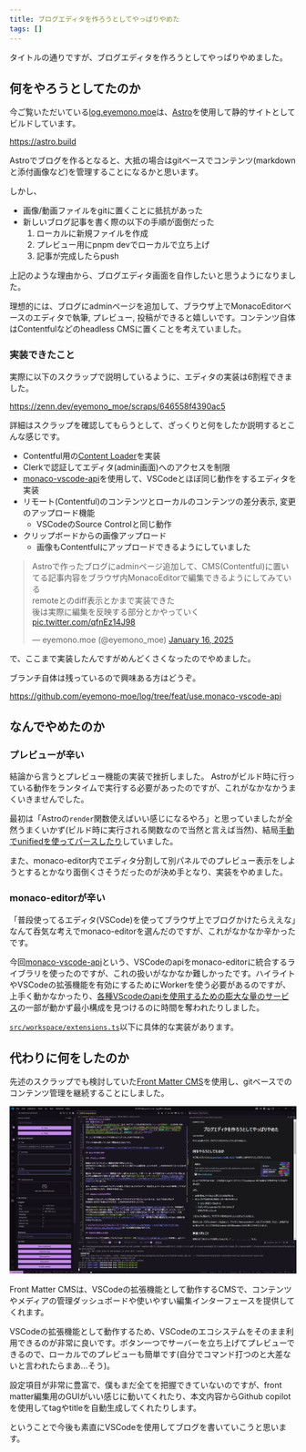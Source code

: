 ```yaml
---
title: ブログエディタを作ろうとしてやっぱりやめた
tags: []
---
```


タイトルの通りですが、ブログエディタを作ろうとしてやっぱりやめました。

## 何をやろうとしてたのか

今ご覧いただいている[log.eyemono.moe](/)は、[Astro](https://astro.build)を使用して静的サイトとしてビルドしています。

<https://astro.build>

Astroでブログを作るとなると、大抵の場合はgitベースでコンテンツ(markdownと添付画像など)を管理することになるかと思います。

しかし、

- 画像/動画ファイルをgitに置くことに抵抗があった
- 新しいブログ記事を書く際の以下の手順が面倒だった
  1. ローカルに新規ファイルを作成
  2. プレビュー用にpnpm devでローカルで立ち上げ
  3. 記事が完成したらpush

上記のような理由から、ブログエディタ画面を自作したいと思うようになりました。

理想的には、ブログにadminページを追加して、ブラウザ上でMonacoEditorベースのエディタで執筆, プレビュー, 投稿ができると嬉しいです。コンテンツ自体はContentfulなどのheadless CMSに置くことを考えていました。

### 実装できたこと

実際に以下のスクラップで説明しているように、エディタの実装は6割程できました。

<https://zenn.dev/eyemono_moe/scraps/646558f4390ac5>

詳細はスクラップを確認してもらうとして、ざっくりと何をしたか説明するとこんな感じです。

- Contentful用の[Content Loader](https://docs.astro.build/en/reference/content-loader-reference/)を実装
- Clerkで認証してエディタ(admin画面)へのアクセスを制限
- [monaco-vscode-api](https://github.com/CodinGame/monaco-vscode-api)を使用して、VSCodeとほぼ同じ動作をするエディタを実装
- リモート(Contentful)のコンテンツとローカルのコンテンツの差分表示, 変更のアップロード機能
  - VSCodeのSource Controlと同じ動作
- クリップボードからの画像アップロード
  - 画像もContentfulにアップロードできるようにしていました

<blockquote class="twitter-tweet"><p lang="ja" dir="ltr">Astroで作ったブログにadminページ追加して、CMS(Contentful)に置いてる記事内容をブラウザ内MonacoEditorで編集できるようにしてみている<br>remoteとのdiff表示とかまで実装できた<br>後は実際に編集を反映する部分とかやっていく <a href="https://t.co/qfnEz14J98">pic.twitter.com/qfnEz14J98</a></p>&mdash; eyemono.moe (@eyemono_moe) <a href="https://twitter.com/eyemono_moe/status/1879813068492030285?ref_src=twsrc%5Etfw">January 16, 2025</a></blockquote> <script async src="https://platform.twitter.com/widgets.js" charset="utf-8"></script>

で、ここまで実装したんですがめんどくさくなったのでやめました。

ブランチ自体は残っているので興味ある方はどうぞ。

<https://github.com/eyemono-moe/log/tree/feat/use.monaco-vscode-api>

## なんでやめたのか

### プレビューが辛い

結論から言うとプレビュー機能の実装で挫折しました。
Astroがビルド時に行っている動作をランタイムで実行する必要があったのですが、これがなかなかうまくいきませんでした。

最初は「Astroの`render`関数使えばいい感じになるやろ」と思っていましたが全然うまくいかず(ビルド時に実行される関数なので当然と言えば当然)、結局[手動でunifiedを使ってパースしたり](https://github.com/eyemono-moe/log/blob/675feeb944b894555e47f1bdb5e37b061ab7630c/src/store/previewInput.ts#L11)していました。

また、monaco-editor内でエディタ分割して別パネルでのプレビュー表示をしようとするとかなり面倒くさそうだったのが決め手となり、実装をやめました。

### monaco-editorが辛い

「普段使ってるエディタ(VSCode)を使ってブラウザ上でブログかけたらええな」なんて呑気な考えでmonaco-editorを選んだのですが、これがなかなか辛かったです。

今回[monaco-vscode-api](https://github.com/CodinGame/monaco-vscode-api)という、VSCodeのapiをmonaco-editorに統合するライブラリを使ったのですが、これの扱いがなかなか難しかったです。ハイライトやVSCodeの拡張機能を有効にするためにWorkerを使う必要があるのですが、上手く動かなかったり、[各種VScodeのapiを使用するための膨大な量のサービス](https://github.com/CodinGame/monaco-vscode-api/wiki/List-of-service-overrides)の一部が動かず最小構成を見つけるのに時間を奪われたりしました。

[`src/workspace/extensions.ts`](https://github.com/eyemono-moe/log/tree/feat/use.monaco-vscode-api/src/workspace)以下に具体的な実装があります。

## 代わりに何をしたのか

先述のスクラップでも検討していた[Front Matter CMS](https://frontmatter.codes)を使用し、gitベースでのコンテンツ管理を継続することにしました。

![FrontMatterCMSパネルを開いたVSCodeのエディタ画面](../../../public/media/250425-blog-editor/1745603498749-image.png)

Front Matter CMSは、VSCodeの拡張機能として動作するCMSで、コンテンツやメディアの管理ダッシュボードや使いやすい編集インターフェースを提供してくれます。

VSCodeの拡張機能として動作するため、VSCodeのエコシステムをそのまま利用できるのが非常に良いです。ボタン一つでサーバーを立ち上げてプレビューできるので、ローカルでのプレビューも簡単です(自分でコマンド打つのと大差ないと言われたらまあ...そう)。

設定項目が非常に豊富で、僕もまだ全てを把握できていないのですが、front matter編集用のGUIがいい感じに動いてくれたり、本文内容からGithub copilotを使用してtagやtitleを自動生成してくれたりします。

ということで今後も素直にVSCodeを使用してブログを書いていこうと思います。
